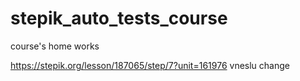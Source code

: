 # stepik_auto_tests_course
course's home works

https://stepik.org/lesson/187065/step/7?unit=161976
vneslu change
